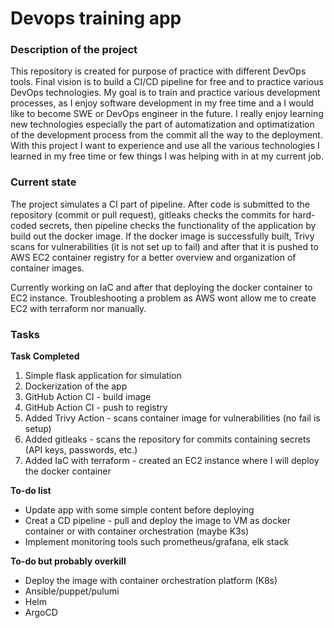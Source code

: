 # Devops training app
### Description of the project
This repository is created for purpose of practice with different DevOps tools. Final vision is to build a CI/CD pipeline for free and to practice various DevOps technologies. My goal is to train and practice various development processes, as I enjoy software development in my free time and a I would like to become SWE or DevOps engineer in the future. I really enjoy learning new technologies especially the part of automatization and optimatization of the development process from the commit all the way to the deployment. With this project I want to experience and use all the various technologies I learned in my free time or few things I was helping with in at my current job.

### Current state
The project simulates a CI part of pipeline. After code is submitted to the repository (commit or pull request), gitleaks checks the commits for hard-coded secrets, then pipeline checks the functionality of the application by build out the docker image. If the docker image is successfully built, Trivy scans for vulnerabilities (it is not set up to fail) and after that it is pushed to AWS EC2 container registry for a better overview and organization of container images.

Currently working on IaC and after that deploying the docker container to EC2 instance. Troubleshooting a problem as AWS wont allow me to create EC2 with terraform nor manually.


### Tasks
**Task Completed**
1. Simple flask application for simulation
2. Dockerization of the app
3. GitHub Action CI - build image
4. GitHub Action CI - push to registry
5. Added Trivy Action - scans container image for vulnerabilities (no fail is setup)
6. Added gitleaks - scans the repository for commits containing secrets (API keys, passwords, etc.)
7. Added IaC with terraform - created an EC2 instance where I will deploy the docker container

**To-do list**
- Update app with some simple content before deploying
- Creat a CD pipeline - pull and deploy the image to VM as docker container or with container orchestration (maybe K3s)
- Implement monitoring tools such prometheus/grafana, elk stack

**To-do but probably overkill**
- Deploy the image with container orchestration platform (K8s)
- Ansible/puppet/pulumi
- Helm
- ArgoCD

